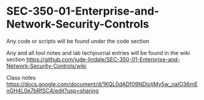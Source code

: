 # SEC-350-01-Enterprise-and-Network-Security-Controls
Any code or scripts will be found under the code section

Any and all tool notes and lab techjournal entries will be found in the wiki section https://github.com/jude-lindale/SEC-350-01-Enterprise-and-Network-Security-Controls/wiki

Class notes https://docs.google.com/document/d/1KQL0dADf09NDIoljMy5w_naIO36mEnGH4L0e7bRfSC4/edit?usp=sharing
